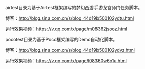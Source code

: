 airtest目录为基于Airtest框架编写的梦幻西游手游龙宫师门任务脚本。


博客：http://blog.sina.com.cn/s/blog_44d19b500102ydtu.html


运行效果视频：https://v.qq.com/x/page/m08362jsooz.html




pocotest目录为基于Poco框架编写的Demo自动化脚本。


博客：http://blog.sina.com.cn/s/blog_44d19b500102ydvz.html


运行效果视频：https://v.qq.com/x/page/l08360w6o1u.html